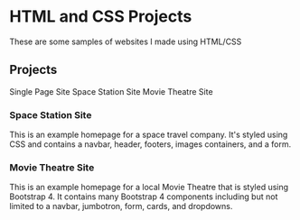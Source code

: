 # HTML and CSS Projects

These are some samples of websites I made using HTML/CSS

## Projects
Single Page Site
Space Station Site
Movie Theatre Site

### Space Station Site
This is an example homepage for a space travel company. It's styled using CSS and contains a navbar, header, footers, images containers, and a form.

### Movie Theatre Site
This is an example homepage for a local Movie Theatre that is styled using Bootstrap 4. It contains many Bootstrap 4 components including but not limited to a navbar, jumbotron, form, cards, and dropdowns.
